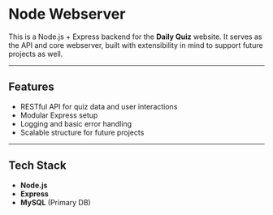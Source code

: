 # Node Webserver

This is a Node.js + Express backend for the **Daily Quiz** website. It serves as the API and core webserver, built with extensibility in mind to support future projects as well.

---

## Features

-   RESTful API for quiz data and user interactions
-   Modular Express setup
-   Logging and basic error handling
-   Scalable structure for future projects

---

## Tech Stack

-   **Node.js**
-   **Express**
-   **MySQL** (Primary DB)
